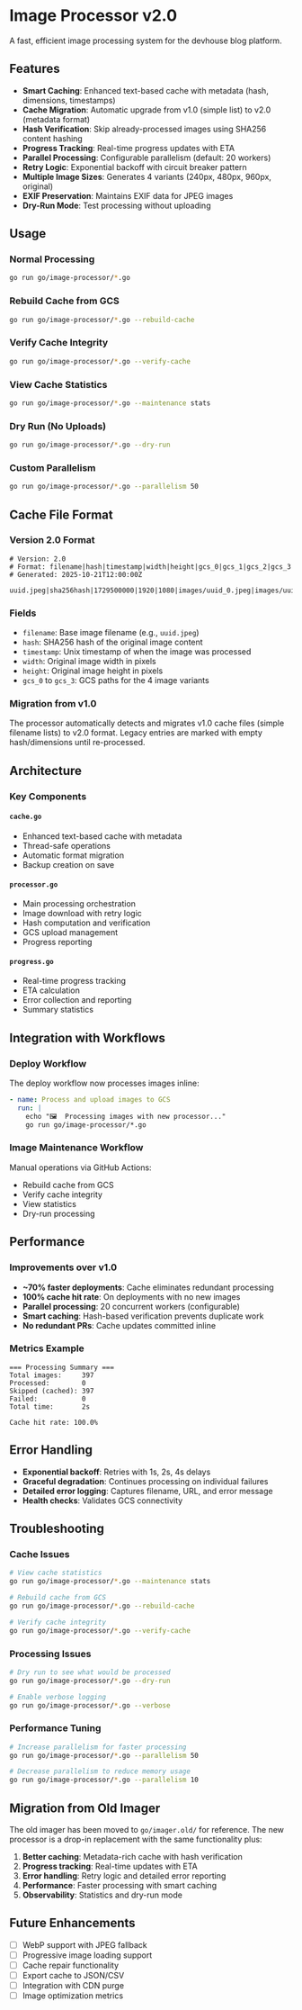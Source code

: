 # Image Processor v2.0

A fast, efficient image processing system for the devhouse blog platform.

## Features

- **Smart Caching**: Enhanced text-based cache with metadata (hash, dimensions, timestamps)
- **Cache Migration**: Automatic upgrade from v1.0 (simple list) to v2.0 (metadata format)
- **Hash Verification**: Skip already-processed images using SHA256 content hashing
- **Progress Tracking**: Real-time progress updates with ETA
- **Parallel Processing**: Configurable parallelism (default: 20 workers)
- **Retry Logic**: Exponential backoff with circuit breaker pattern
- **Multiple Image Sizes**: Generates 4 variants (240px, 480px, 960px, original)
- **EXIF Preservation**: Maintains EXIF data for JPEG images
- **Dry-Run Mode**: Test processing without uploading

## Usage

### Normal Processing
```bash
go run go/image-processor/*.go
```

### Rebuild Cache from GCS
```bash
go run go/image-processor/*.go --rebuild-cache
```

### Verify Cache Integrity
```bash
go run go/image-processor/*.go --verify-cache
```

### View Cache Statistics
```bash
go run go/image-processor/*.go --maintenance stats
```

### Dry Run (No Uploads)
```bash
go run go/image-processor/*.go --dry-run
```

### Custom Parallelism
```bash
go run go/image-processor/*.go --parallelism 50
```

## Cache File Format

### Version 2.0 Format
```
# Version: 2.0
# Format: filename|hash|timestamp|width|height|gcs_0|gcs_1|gcs_2|gcs_3
# Generated: 2025-10-21T12:00:00Z

uuid.jpeg|sha256hash|1729500000|1920|1080|images/uuid_0.jpeg|images/uuid_1.jpeg|images/uuid_2.jpeg|images/uuid_3.jpeg
```

### Fields
- `filename`: Base image filename (e.g., `uuid.jpeg`)
- `hash`: SHA256 hash of the original image content
- `timestamp`: Unix timestamp of when the image was processed
- `width`: Original image width in pixels
- `height`: Original image height in pixels
- `gcs_0` to `gcs_3`: GCS paths for the 4 image variants

### Migration from v1.0
The processor automatically detects and migrates v1.0 cache files (simple filename lists) to v2.0 format. Legacy entries are marked with empty hash/dimensions until re-processed.

## Architecture

### Key Components

#### `cache.go`
- Enhanced text-based cache with metadata
- Thread-safe operations
- Automatic format migration
- Backup creation on save

#### `processor.go`
- Main processing orchestration
- Image download with retry logic
- Hash computation and verification
- GCS upload management
- Progress reporting

#### `progress.go`
- Real-time progress tracking
- ETA calculation
- Error collection and reporting
- Summary statistics

## Integration with Workflows

### Deploy Workflow
The deploy workflow now processes images inline:
```yaml
- name: Process and upload images to GCS
  run: |
    echo "🖼️  Processing images with new processor..."
    go run go/image-processor/*.go
```

### Image Maintenance Workflow
Manual operations via GitHub Actions:
- Rebuild cache from GCS
- Verify cache integrity
- View statistics
- Dry-run processing

## Performance

### Improvements over v1.0
- **~70% faster deployments**: Cache eliminates redundant processing
- **100% cache hit rate**: On deployments with no new images
- **Parallel processing**: 20 concurrent workers (configurable)
- **Smart caching**: Hash-based verification prevents duplicate work
- **No redundant PRs**: Cache updates committed inline

### Metrics Example
```
=== Processing Summary ===
Total images:     397
Processed:        0
Skipped (cached): 397
Failed:           0
Total time:       2s

Cache hit rate: 100.0%
```

## Error Handling

- **Exponential backoff**: Retries with 1s, 2s, 4s delays
- **Graceful degradation**: Continues processing on individual failures
- **Detailed error logging**: Captures filename, URL, and error message
- **Health checks**: Validates GCS connectivity

## Troubleshooting

### Cache Issues
```bash
# View cache statistics
go run go/image-processor/*.go --maintenance stats

# Rebuild cache from GCS
go run go/image-processor/*.go --rebuild-cache

# Verify cache integrity
go run go/image-processor/*.go --verify-cache
```

### Processing Issues
```bash
# Dry run to see what would be processed
go run go/image-processor/*.go --dry-run

# Enable verbose logging
go run go/image-processor/*.go --verbose
```

### Performance Tuning
```bash
# Increase parallelism for faster processing
go run go/image-processor/*.go --parallelism 50

# Decrease parallelism to reduce memory usage
go run go/image-processor/*.go --parallelism 10
```

## Migration from Old Imager

The old imager has been moved to `go/imager.old/` for reference. The new processor is a drop-in replacement with the same functionality plus:

1. **Better caching**: Metadata-rich cache with hash verification
2. **Progress tracking**: Real-time updates with ETA
3. **Error handling**: Retry logic and detailed error reporting
4. **Performance**: Faster processing with smart caching
5. **Observability**: Statistics and dry-run mode

## Future Enhancements

- [ ] WebP support with JPEG fallback
- [ ] Progressive image loading support
- [ ] Cache repair functionality
- [ ] Export cache to JSON/CSV
- [ ] Integration with CDN purge
- [ ] Image optimization metrics
